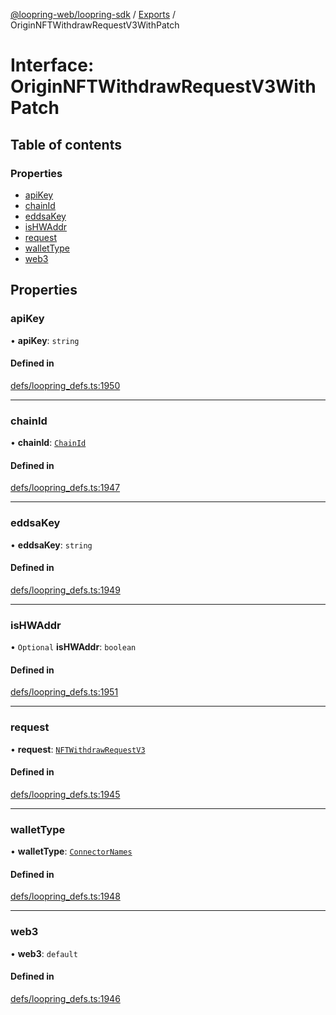 [@loopring-web/loopring-sdk](../README.md) / [Exports](../modules.md) / OriginNFTWithdrawRequestV3WithPatch

# Interface: OriginNFTWithdrawRequestV3WithPatch

## Table of contents

### Properties

- [apiKey](OriginNFTWithdrawRequestV3WithPatch.md#apikey)
- [chainId](OriginNFTWithdrawRequestV3WithPatch.md#chainid)
- [eddsaKey](OriginNFTWithdrawRequestV3WithPatch.md#eddsakey)
- [isHWAddr](OriginNFTWithdrawRequestV3WithPatch.md#ishwaddr)
- [request](OriginNFTWithdrawRequestV3WithPatch.md#request)
- [walletType](OriginNFTWithdrawRequestV3WithPatch.md#wallettype)
- [web3](OriginNFTWithdrawRequestV3WithPatch.md#web3)

## Properties

### apiKey

• **apiKey**: `string`

#### Defined in

[defs/loopring_defs.ts:1950](https://github.com/Loopring/loopring_sdk/blob/5861d10/src/defs/loopring_defs.ts#L1950)

___

### chainId

• **chainId**: [`ChainId`](../enums/ChainId.md)

#### Defined in

[defs/loopring_defs.ts:1947](https://github.com/Loopring/loopring_sdk/blob/5861d10/src/defs/loopring_defs.ts#L1947)

___

### eddsaKey

• **eddsaKey**: `string`

#### Defined in

[defs/loopring_defs.ts:1949](https://github.com/Loopring/loopring_sdk/blob/5861d10/src/defs/loopring_defs.ts#L1949)

___

### isHWAddr

• `Optional` **isHWAddr**: `boolean`

#### Defined in

[defs/loopring_defs.ts:1951](https://github.com/Loopring/loopring_sdk/blob/5861d10/src/defs/loopring_defs.ts#L1951)

___

### request

• **request**: [`NFTWithdrawRequestV3`](NFTWithdrawRequestV3.md)

#### Defined in

[defs/loopring_defs.ts:1945](https://github.com/Loopring/loopring_sdk/blob/5861d10/src/defs/loopring_defs.ts#L1945)

___

### walletType

• **walletType**: [`ConnectorNames`](../enums/ConnectorNames.md)

#### Defined in

[defs/loopring_defs.ts:1948](https://github.com/Loopring/loopring_sdk/blob/5861d10/src/defs/loopring_defs.ts#L1948)

___

### web3

• **web3**: `default`

#### Defined in

[defs/loopring_defs.ts:1946](https://github.com/Loopring/loopring_sdk/blob/5861d10/src/defs/loopring_defs.ts#L1946)
